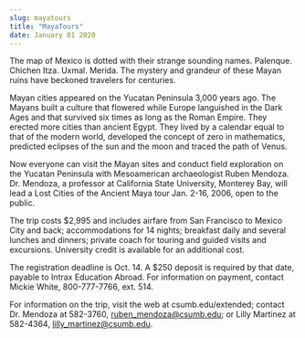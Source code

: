 ```yaml
---
slug: mayatours
title: "MayaTours"
date: January 01 2020
---
```


<p>The map of Mexico is dotted with their strange sounding names. Palenque. Chichen Itza. Uxmal. Merida. The mystery and grandeur of these Mayan ruins have beckoned travelers for centuries.
</p><p>Mayan cities appeared on the Yucatan Peninsula 3,000 years ago. The Mayans built a culture that flowered while Europe languished in the Dark Ages and that survived six times as long as the Roman Empire. They erected more cities than ancient Egypt. They lived by a calendar equal to that of the modern world, developed the concept of zero in mathematics, predicted eclipses of the sun and the moon and traced the path of Venus.
</p><p>Now everyone can visit the Mayan sites and conduct field exploration on the Yucatan Peninsula with Mesoamerican archaeologist Ruben Mendoza. Dr. Mendoza, a professor at California State University, Monterey Bay, will lead a Lost Cities of the Ancient Maya tour Jan. 2-16, 2006, open to the public.
</p><p>The trip costs $2,995 and includes airfare from San Francisco to Mexico City and back; accommodations for 14 nights; breakfast daily and several lunches and dinners; private coach for touring and guided visits and excursions. University credit is available for an additional cost.
</p><p>The registration deadline is Oct. 14. A $250 deposit is required by that date, payable to Intrax Education Abroad. For information on payment, contact Mickie White, 800-777-7766, ext. 514.
</p><p>For information on the trip, visit the web at csumb.edu/extended; contact Dr. Mendoza at 582-3760, <a href="&#x6d;&#x61;&#x69;&#x6c;&#x74;&#x6f;&#x3a;&#114;&#117;&#98;&#101;&#110;&#95;&#109;&#101;n&#x64;&#x6f;&#x7a;&#x61;&#x40;&#x63;&#x73;&#x75;&#109;&#98;&#46;&#101;&#100;&#117;">ruben_mendoza@csumb.edu</a>; or Lilly Martinez at 582-4364, <a href="&#109;&#97;&#x69;&#x6c;&#116;&#111;&#58;&#x6c;&#x69;&#108;&#108;&#x79;&#x5f;m&#97;&#114;&#x74;&#x69;&#110;&#101;&#x7a;&#x40;c&#115;&#117;&#x6d;&#x62;&#46;&#101;&#x64;&#x75;">lilly_martinez@csumb.edu</a>.
</p>
